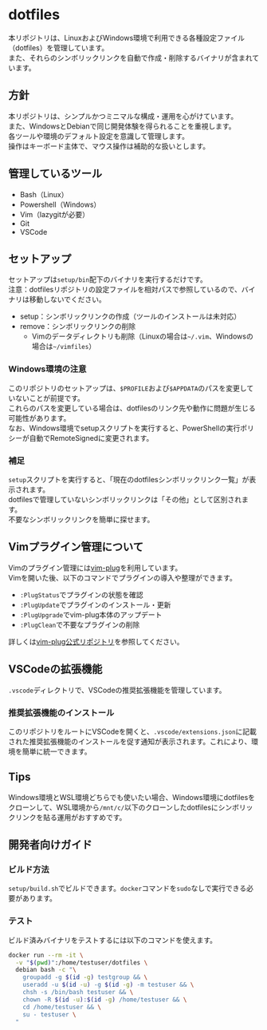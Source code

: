 # dotfiles

本リポジトリは、LinuxおよびWindows環境で利用できる各種設定ファイル（dotfiles）を管理しています。  
また、それらのシンボリックリンクを自動で作成・削除するバイナリが含まれています。

## 方針

本リポジトリは、シンプルかつミニマルな構成・運用を心がけています。  
また、WindowsとDebianで同じ開発体験を得られることを重視します。  
各ツールや環境のデフォルト設定を意識して管理します。  
操作はキーボード主体で、マウス操作は補助的な扱いとします。

## 管理しているツール

* Bash（Linux）
* Powershell（Windows）
* Vim（lazygitが必要）
* Git
* VSCode

## セットアップ

セットアップは`setup/bin`配下のバイナリを実行するだけです。  
注意：dotfilesリポジトリの設定ファイルを相対パスで参照しているので、バイナリは移動しないでください。

* setup：シンボリックリンクの作成（ツールのインストールは未対応）
* remove：シンボリックリンクの削除
  * Vimのデータディレクトリも削除（Linuxの場合は`~/.vim`、Windowsの場合は`~/vimfiles`）

### Windows環境の注意

このリポジトリのセットアップは、`$PROFILE`および`$APPDATA`のパスを変更していないことが前提です。  
これらのパスを変更している場合は、dotfilesのリンク先や動作に問題が生じる可能性があります。  
なお、Windows環境でsetupスクリプトを実行すると、PowerShellの実行ポリシーが自動でRemoteSignedに変更されます。

### 補足

`setup`スクリプトを実行すると、「現在のdotfilesシンボリックリンク一覧」が表示されます。  
dotfilesで管理していないシンボリックリンクは「その他」として区別されます。  
不要なシンボリックリンクを簡単に探せます。

## Vimプラグイン管理について

Vimのプラグイン管理には[vim-plug](https://github.com/junegunn/vim-plug)を利用しています。  
Vimを開いた後、以下のコマンドでプラグインの導入や整理ができます。

* `:PlugStatus`でプラグインの状態を確認
* `:PlugUpdate`でプラグインのインストール・更新
* `:PlugUpgrade`でvim-plug本体のアップデート
* `:PlugClean`で不要なプラグインの削除

詳しくは[vim-plug公式リポジトリ](https://github.com/junegunn/vim-plug)を参照してください。

## VSCodeの拡張機能

`.vscode`ディレクトリで、VSCodeの推奨拡張機能を管理しています。

### 推奨拡張機能のインストール

このリポジトリをルートにVSCodeを開くと、`.vscode/extensions.json`に記載された推奨拡張機能のインストールを促す通知が表示されます。これにより、環境を簡単に統一できます。

## Tips

Windows環境とWSL環境どちらでも使いたい場合、Windows環境にdotfilesをクローンして、WSL環境から`/mnt/c/`以下のクローンしたdotfilesにシンボリックリンクを貼る運用がおすすめです。

## 開発者向けガイド

### ビルド方法

`setup/build.sh`でビルドできます。`docker`コマンドを`sudo`なしで実行できる必要があります。

### テスト

ビルド済みバイナリをテストするには以下のコマンドを使えます。

```bash
docker run --rm -it \
  -v "$(pwd)":/home/testuser/dotfiles \
  debian bash -c "\
    groupadd -g $(id -g) testgroup && \
    useradd -u $(id -u) -g $(id -g) -m testuser && \
    chsh -s /bin/bash testuser && \
    chown -R $(id -u):$(id -g) /home/testuser && \
    cd /home/testuser && \
    su - testuser \
  "
```
